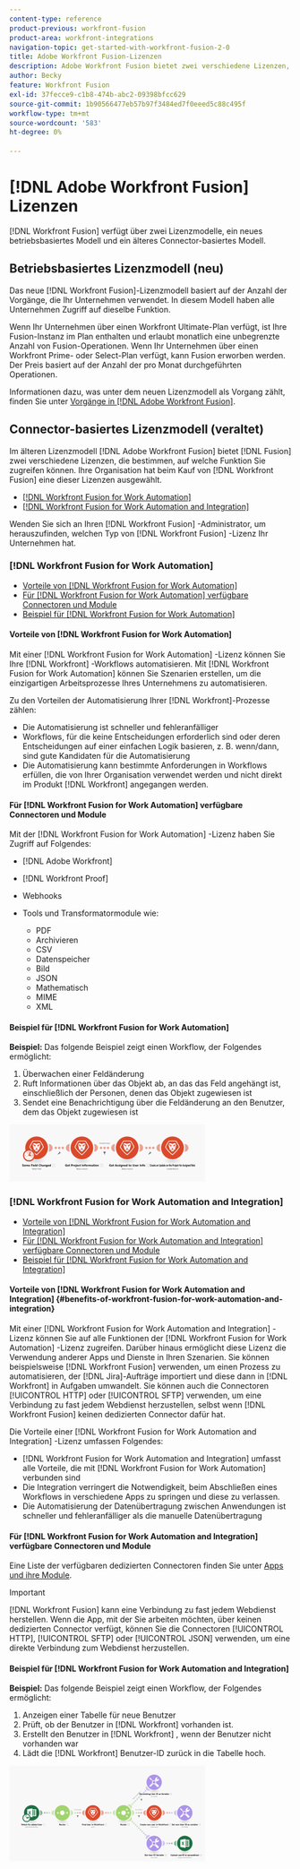 ```yaml
---
content-type: reference
product-previous: workfront-fusion
product-area: workfront-integrations
navigation-topic: get-started-with-workfront-fusion-2-0
title: Adobe Workfront Fusion-Lizenzen
description: Adobe Workfront Fusion bietet zwei verschiedene Lizenzen, die bestimmen, auf welche Funktionen Sie zugreifen können. Ihr Unternehmen hat beim Kauf von Workfront Fusion eine dieser Lizenzen ausgewählt.
author: Becky
feature: Workfront Fusion
exl-id: 37fecce9-c1b8-474b-abc2-09398bfcc629
source-git-commit: 1b90566477eb57b97f3484ed7f0eeed5c88c495f
workflow-type: tm+mt
source-wordcount: '583'
ht-degree: 0%

---
```


# [!DNL Adobe Workfront Fusion] Lizenzen

[!DNL Workfront Fusion] verfügt über zwei Lizenzmodelle, ein neues betriebsbasiertes Modell und ein älteres Connector-basiertes Modell.

## Betriebsbasiertes Lizenzmodell (neu)

Das neue [!DNL Workfront Fusion]-Lizenzmodell basiert auf der Anzahl der Vorgänge, die Ihr Unternehmen verwendet. In diesem Modell haben alle Unternehmen Zugriff auf dieselbe Funktion.

Wenn Ihr Unternehmen über einen Workfront Ultimate-Plan verfügt, ist Ihre Fusion-Instanz im Plan enthalten und erlaubt monatlich eine unbegrenzte Anzahl von Fusion-Operationen. Wenn Ihr Unternehmen über einen Workfront Prime- oder Select-Plan verfügt, kann Fusion erworben werden. Der Preis basiert auf der Anzahl der pro Monat durchgeführten Operationen.

Informationen dazu, was unter dem neuen Lizenzmodell als Vorgang zählt, finden Sie unter [Vorgänge in  [!DNL Adobe Workfront Fusion]](/help/quicksilver/workfront-fusion/get-started/operations-in-workfront-fusion.md).

## Connector-basiertes Lizenzmodell (veraltet)

Im älteren Lizenzmodell [!DNL Adobe Workfront Fusion] bietet [!DNL Fusion] zwei verschiedene Lizenzen, die bestimmen, auf welche Funktion Sie zugreifen können. Ihre Organisation hat beim Kauf von [!DNL Workfront Fusion] eine dieser Lizenzen ausgewählt.

* [[!DNL Workfront Fusion for Work Automation]](#workfront-fusion-for-work-automation)
* [[!DNL Workfront Fusion for Work Automation and Integration]](#workfront-fusion-for-work-automation-and-integration)

Wenden Sie sich an Ihren [!DNL Workfront Fusion] -Administrator, um herauszufinden, welchen Typ von [!DNL Workfront Fusion] -Lizenz Ihr Unternehmen hat.

### [!DNL Workfront Fusion for Work Automation]

* [Vorteile von [!DNL Workfront Fusion for Work Automation]](#benefits-of-workfront-fusion-for-work-automation)
* [Für [!DNL Workfront Fusion for Work Automation] verfügbare Connectoren und Module](#connectors-and-modules-available-for-workfront-fusion-for-work-automation)
* [Beispiel für  [!DNL Workfront Fusion for Work Automation]](#example-of-workfront-fusion-for-work-automation)

#### Vorteile von [!DNL Workfront Fusion for Work Automation]

Mit einer [!DNL Workfront Fusion for Work Automation] -Lizenz können Sie Ihre [!DNL Workfront] -Workflows automatisieren. Mit [!DNL Workfront Fusion for Work Automation] können Sie Szenarien erstellen, um die einzigartigen Arbeitsprozesse Ihres Unternehmens zu automatisieren.

Zu den Vorteilen der Automatisierung Ihrer [!DNL Workfront]-Prozesse zählen:

* Die Automatisierung ist schneller und fehleranfälliger
* Workflows, für die keine Entscheidungen erforderlich sind oder deren Entscheidungen auf einer einfachen Logik basieren, z. B. wenn/dann, sind gute Kandidaten für die Automatisierung
* Die Automatisierung kann bestimmte Anforderungen in Workflows erfüllen, die von Ihrer Organisation verwendet werden und nicht direkt im Produkt [!DNL Workfront] angegangen werden.

#### Für [!DNL Workfront Fusion for Work Automation] verfügbare Connectoren und Module

Mit der [!DNL Workfront Fusion for Work Automation] -Lizenz haben Sie Zugriff auf Folgendes:

* [!DNL Adobe Workfront]
* [!DNL Workfront Proof]
* Webhooks
* Tools und Transformatormodule wie:

   * PDF
   * Archivieren
   * CSV
   * Datenspeicher
   * Bild
   * JSON
   * Mathematisch
   * MIME
   * XML

#### Beispiel für [!DNL Workfront Fusion for Work Automation]

**Beispiel:** Das folgende Beispiel zeigt einen Workflow, der Folgendes ermöglicht:

1. Überwachen einer Feldänderung
1. Ruft Informationen über das Objekt ab, an das das Feld angehängt ist, einschließlich der Personen, denen das Objekt zugewiesen ist
1. Sendet eine Benachrichtigung über die Feldänderung an den Benutzer, dem das Objekt zugewiesen ist

![](assets/fusion-template-example-350x102.png)

### [!DNL Workfront Fusion for Work Automation and Integration]

* [Vorteile von [!DNL Workfront Fusion for Work Automation and Integration]](#benefits-of-workfront-fusion-for-work-automation-and-integration)
* [Für [!DNL Workfront Fusion for Work Automation and Integration] verfügbare Connectoren und Module](#connectors-and-modules-available-for-workfront-fusion-for-work-automation-and-integration)
* [Beispiel für  [!DNL Workfront Fusion for Work Automation and Integration]](#example-of-workfront-fusion-for-work-automation-and-integration)

#### Vorteile von [!DNL Workfront Fusion for Work Automation and Integration] {#benefits-of-workfront-fusion-for-work-automation-and-integration}

Mit einer [!DNL Workfront Fusion for Work Automation and Integration] -Lizenz können Sie auf alle Funktionen der [!DNL Workfront Fusion for Work Automation] -Lizenz zugreifen. Darüber hinaus ermöglicht diese Lizenz die Verwendung anderer Apps und Dienste in Ihren Szenarien. Sie können beispielsweise [!DNL Workfront Fusion] verwenden, um einen Prozess zu automatisieren, der [!DNL Jira]-Aufträge importiert und diese dann in [!DNL Workfront] in Aufgaben umwandelt. Sie können auch die Connectoren [!UICONTROL HTTP] oder [!UICONTROL SFTP] verwenden, um eine Verbindung zu fast jedem Webdienst herzustellen, selbst wenn [!DNL Workfront Fusion] keinen dedizierten Connector dafür hat.

Die Vorteile einer [!DNL Workfront Fusion for Work Automation and Integration] -Lizenz umfassen Folgendes:

* [!DNL Workfront Fusion for Work Automation and Integration] umfasst alle Vorteile, die mit [!DNL Workfront Fusion for Work Automation] verbunden sind
* Die Integration verringert die Notwendigkeit, beim Abschließen eines Workflows in verschiedene Apps zu springen und diese zu verlassen.
* Die Automatisierung der Datenübertragung zwischen Anwendungen ist schneller und fehleranfälliger als die manuelle Datenübertragung

#### Für [!DNL Workfront Fusion for Work Automation and Integration] verfügbare Connectoren und Module

Eine Liste der verfügbaren dedizierten Connectoren finden Sie unter [Apps und ihre Module](../../workfront-fusion/apps-and-their-modules/apps-and-their-modules.md).

>[!IMPORTANT]
>
>[!DNL Workfront Fusion] kann eine Verbindung zu fast jedem Webdienst herstellen. Wenn die App, mit der Sie arbeiten möchten, über keinen dedizierten Connector verfügt, können Sie die Connectoren [!UICONTROL HTTP], [!UICONTROL SFTP] oder [!UICONTROL JSON] verwenden, um eine direkte Verbindung zum Webdienst herzustellen.

#### Beispiel für [!DNL Workfront Fusion for Work Automation and Integration]

**Beispiel:** Das folgende Beispiel zeigt einen Workflow, der Folgendes ermöglicht:

1. Anzeigen einer Tabelle für neue Benutzer
1. Prüft, ob der Benutzer in [!DNL Workfront] vorhanden ist.
1. Erstellt den Benutzer in [!DNL Workfront] , wenn der Benutzer nicht vorhanden war
1. Lädt die [!DNL Workfront] Benutzer-ID zurück in die Tabelle hoch.

![](assets/fusion-integration-example--350x171.png)
